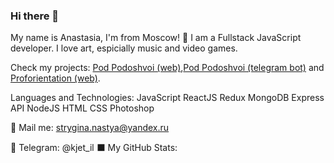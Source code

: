 ### Hi there 👋

My name is Anastasia, I'm from Moscow! 🔭
I am a Fullstack JavaScript developer. 
I love  art, espicially music and video games. 

Check my projects: [Pod Podoshvoi (web)](https://github.com/StrAnastasia/pod-podoshvoi-web),[Pod Podoshvoi (telegram bot)](https://github.com/StrAnastasia/pod-podoshvoi) and [Proforientation (web)](https://github.com/Schastlivitch/prof-orientation).

Languages and Technologies:
JavaScript ReactJS Redux MongoDB Express API NodeJS HTML CSS Photoshop

💬 Mail me: strygina.nastya@yandex.ru

💬 Telegram: @kjet_il
⬛ My GitHub Stats:

<!--
**StrAnastasia/StrAnastasia** is a ✨ _special_ ✨ repository because its `README.md` (this file) appears on your GitHub profile.

Here are some ideas to get you started:

- 🔭 I’m currently working on ...
- 🌱 I’m currently learning ...
- 👯 I’m looking to collaborate on ...
- 🤔 I’m looking for help with ...
- 💬 Ask me about ...
- 📫 How to reach me: ...
- 😄 Pronouns: ...
- ⚡ Fun fact: ...
-->
